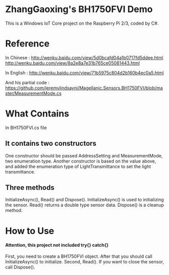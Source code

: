 # ZhangGaoxing's BH1750FVI Demo
This is a Windows IoT Core project on the Raspberry Pi 2/3, coded by C#.

# Reference
In Chinese : http://wenku.baidu.com/view/5d0bcafd04a1b0717fd5ddee.html http://wenku.baidu.com/view/8a2e8a7e31b765ce05081443.html

In English : http://wenku.baidu.com/view/71b5975c804d2b160b4ec0a5.html

And his partial code : https://github.com/jeremylindsayni/Magellanic.Sensors.BH1750FVI/blob/master/MeasurementMode.cs

# What Contains
In BH1750FVI.cs file

## It contains two constructors
One constructor should be passed AddressSetting and MeasurementMode, two enumeration type. Another constructor is based on the value above, and added the enumeration type of LightTransmittance to set the light transmittance.

## Three methods 
InitializeAsync(), Read() and Dispose(). InitializeAsync() is used to initializing the sensor. Read() returns a double type sensor data. Dispose() is a cleanup method.

# How to Use
#### Attention, this project not included try{} catch{}
First, you need to create a BH1750FVI object. After that you should call InitializeAsync() to initialize.
Second, Read().
If you want to close the sensor, call Dispose().
